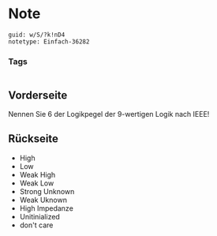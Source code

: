 # Note
```
guid: w/S/?k!nD4
notetype: Einfach-36282
```

### Tags
```
```

## Vorderseite
Nennen Sie 6 der Logikpegel der 9-wertigen Logik nach IEEE!

## Rückseite
<ul>
  <li>High
  <li>Low
  <li>Weak High
  <li>Weak Low
  <li>Strong Unknown
  <li>Weak Uknown
  <li>High Impedanze
  <li>Unitinialized
  <li>don't care
</ul>
